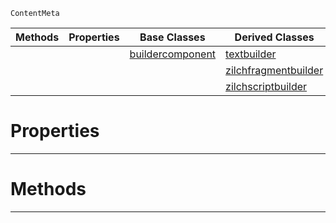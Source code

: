  `ContentMeta`

|Methods|Properties|Base Classes|Derived Classes|
|---|---|---|---|
| | |[buildercomponent](https://github.com/ArendDanielek/ZeroDocsTest/blob/master/code_reference/class_reference/buildercomponent.markdown)|[textbuilder](https://github.com/ArendDanielek/ZeroDocsTest/blob/master/code_reference/class_reference/textbuilder.markdown)|
| | | |[zilchfragmentbuilder](https://github.com/ArendDanielek/ZeroDocsTest/blob/master/code_reference/class_reference/zilchfragmentbuilder.markdown)|
| | | |[zilchscriptbuilder](https://github.com/ArendDanielek/ZeroDocsTest/blob/master/code_reference/class_reference/zilchscriptbuilder.markdown)|


 #  Properties


---  
 #  Methods


---  
 
  
  
  
  
  
  
  

 